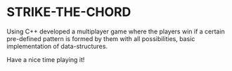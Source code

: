 # STRIKE-THE-CHORD

Using C++ developed a multiplayer game where the players win if a certain pre-defined pattern is formed by them with all possibilities, basic implementation of data-structures.

Have a nice time playing it!

